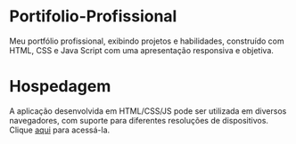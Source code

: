 # Portifolio-Profissional
 Meu portfólio profissional, exibindo projetos e habilidades, construído com HTML, CSS e Java Script com uma apresentação responsiva e objetiva.

# Hospedagem
A aplicação desenvolvida em HTML/CSS/JS pode ser utilizada em diversos navegadores, com suporte para diferentes resoluções de dispositivos. Clique <a href="https://portifolioanas.netlify.app/">aqui</a> para acessá-la.
